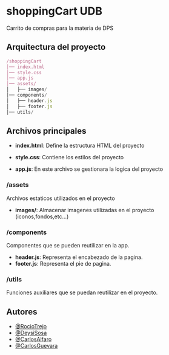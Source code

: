 # shoppingCart UDB 
Carrito de compras para la materia de DPS

## Arquitectura del proyecto

```javascript
/shoppingCart
│── index.html
│── style.css
│── app.js
│── assets/
│   ├── images/
│── components/
│   ├── header.js
│   ├── footer.js
│── utils/
```
## Archivos principales

- **index.html**: Define la estructura HTML del proyecto

- **style.css**: Contiene los estilos del proyecto

- **app.js**: En este archivo se gestionara la logica del proyecto 

### /assets
Archivos estaticos utilizados en el proyecto 

- **images/**: Almacenar imagenes utilizadas en el proyecto (iconos,fondos,etc...)

### /components
Componentes que se pueden reutilizar en la app.
- **header.js**: Representa el encabezado de la pagina.
- **footer.js**: Representa el pie de pagina.

### /utils
Funciones auxiliares que se puedan reutilizar en el proyecto.

## Autores

- [@RocioTrejo](https://github.com/RocioTrejo)
- [@DeysiSosa](https://github.com/deysisosa)
- [@CarlosAlfaro](https://github.com/Charlie-110)
- [@CarlosGuevara](https://github.com/Charlie-110)


